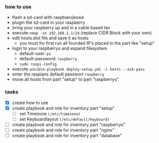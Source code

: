 ### how to use
  * flash a sd-card with raspbian/jessie
  * plugin the sd-card in your raspberry
  * bring your raspberry up and in a cable based lan
  * execute `nmap -sn 192.168.1.1/24` (replace CIDR Block with your own)
  * edit hosts.dist file and save it as hosts
    * you must for first run all founded IP's placed in the part like "setup"
  * login to your raspberrys and expand filesystem
    * default-user: `pi`
    * default-password: `raspberry`
    * `sudo raspi-config`
  * execute `ansible-playbook deploy-setup.yml -i hosts --ask-pass`
  * enter the raspians default passwort `raspberry`
  * move all hosts from part "setup" to part "raspberrys"

### tasks
- [x] create how to use
- [x] create playbook and role for inventory part "setup"
  - [ ] set Timezone `(/etc/timezone)`
  - [ ] set Keyboardlayout `(/etc/default/keyboard)`
- [ ] create playbook and role for inventory part "raspberrys"
- [ ] create playbook and role for inventory part "nginx"
- [ ] create playbook and role for inventory part "database"
